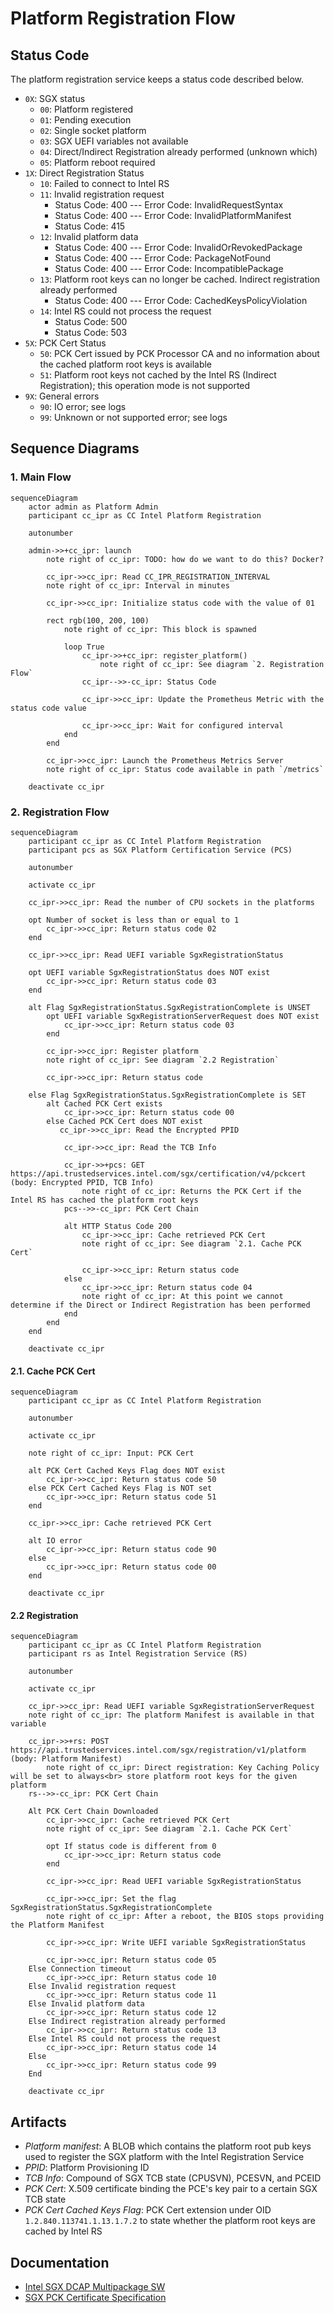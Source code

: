 # Platform Registration Flow

## Status Code

The platform registration service keeps a status code described below.

- `0X`: SGX status
  - `00`: Platform registered
  - `01`: Pending execution
  - `02`: Single socket platform
  - `03`: SGX UEFI variables not available 
  - `04`: Direct/Indirect Registration already performed (unknown which)
  - `05`: Platform reboot required
- `1X`: Direct Registration Status
  - `10`: Failed to connect to Intel RS
  - `11`: Invalid registration request
    - Status Code: 400 --- Error Code: InvalidRequestSyntax
    - Status Code: 400 --- Error Code: InvalidPlatformManifest
    - Status Code: 415
  - `12`: Invalid platform data
    - Status Code: 400 --- Error Code: InvalidOrRevokedPackage 
    - Status Code: 400 --- Error Code: PackageNotFound 
    - Status Code: 400 --- Error Code: IncompatiblePackage 
  - `13`: Platform root keys can no longer be cached. Indirect registration already performed
    - Status Code: 400 --- Error Code: CachedKeysPolicyViolation
  - `14`: Intel RS could not process the request
    - Status Code: 500
    - Status Code: 503
- `5X`: PCK Cert Status
  - `50`: PCK Cert issued by PCK Processor CA and no information about the cached platform root keys is available
  - `51`: Platform root keys not cached by the Intel RS (Indirect Registration); this operation mode is not supported
- `9X`: General errors
  - `90`: IO error; see logs
  - `99`: Unknown or not supported error; see logs

## Sequence Diagrams

### 1. Main Flow

```mermaid
sequenceDiagram
    actor admin as Platform Admin
    participant cc_ipr as CC Intel Platform Registration
    
    autonumber

    admin->>+cc_ipr: launch
        note right of cc_ipr: TODO: how do we want to do this? Docker?

        cc_ipr->>cc_ipr: Read CC_IPR_REGISTRATION_INTERVAL
        note right of cc_ipr: Interval in minutes

        cc_ipr->>cc_ipr: Initialize status code with the value of 01

        rect rgb(100, 200, 100)
            note right of cc_ipr: This block is spawned
            
            loop True
                cc_ipr->>+cc_ipr: register_platform()
                    note right of cc_ipr: See diagram `2. Registration Flow`
                cc_ipr-->>-cc_ipr: Status Code

                cc_ipr->>cc_ipr: Update the Prometheus Metric with the status code value

                cc_ipr->>cc_ipr: Wait for configured interval
            end
        end

        cc_ipr->>cc_ipr: Launch the Prometheus Metrics Server
        note right of cc_ipr: Status code available in path `/metrics`

    deactivate cc_ipr
```

### 2. Registration Flow

```mermaid
sequenceDiagram
    participant cc_ipr as CC Intel Platform Registration
    participant pcs as SGX Platform Certification Service (PCS)

    autonumber

    activate cc_ipr

    cc_ipr->>cc_ipr: Read the number of CPU sockets in the platforms
        
    opt Number of socket is less than or equal to 1
        cc_ipr->>cc_ipr: Return status code 02
    end 

    cc_ipr->>cc_ipr: Read UEFI variable SgxRegistrationStatus

    opt UEFI variable SgxRegistrationStatus does NOT exist
        cc_ipr->>cc_ipr: Return status code 03
    end

    alt Flag SgxRegistrationStatus.SgxRegistrationComplete is UNSET 
        opt UEFI variable SgxRegistrationServerRequest does NOT exist
            cc_ipr->>cc_ipr: Return status code 03
        end

        cc_ipr->>cc_ipr: Register platform
        note right of cc_ipr: See diagram `2.2 Registration`

        cc_ipr->>cc_ipr: Return status code

    else Flag SgxRegistrationStatus.SgxRegistrationComplete is SET
        alt Cached PCK Cert exists
            cc_ipr->>cc_ipr: Return status code 00 
        else Cached PCK Cert does NOT exist
           cc_ipr->>cc_ipr: Read the Encrypted PPID

            cc_ipr->>cc_ipr: Read the TCB Info

            cc_ipr->>+pcs: GET https://api.trustedservices.intel.com/sgx/certification/v4/pckcert (body: Encrypted PPID, TCB Info)
                note right of cc_ipr: Returns the PCK Cert if the Intel RS has cached the platform root keys
            pcs-->>-cc_ipr: PCK Cert Chain

            alt HTTP Status Code 200
                cc_ipr->>cc_ipr: Cache retrieved PCK Cert
                note right of cc_ipr: See diagram `2.1. Cache PCK Cert`

                cc_ipr->>cc_ipr: Return status code
            else
                cc_ipr->>cc_ipr: Return status code 04
                note right of cc_ipr: At this point we cannot determine if the Direct or Indirect Registration has been performed
            end
        end        
    end

    deactivate cc_ipr
```

#### 2.1. Cache PCK Cert

```mermaid
sequenceDiagram
    participant cc_ipr as CC Intel Platform Registration

    autonumber

    activate cc_ipr

    note right of cc_ipr: Input: PCK Cert

    alt PCK Cert Cached Keys Flag does NOT exist
        cc_ipr->>cc_ipr: Return status code 50 
    else PCK Cert Cached Keys Flag is NOT set
        cc_ipr->>cc_ipr: Return status code 51 
    end

    cc_ipr->>cc_ipr: Cache retrieved PCK Cert

    alt IO error
        cc_ipr->>cc_ipr: Return status code 90 
    else
        cc_ipr->>cc_ipr: Return status code 00 
    end

    deactivate cc_ipr
```

#### 2.2 Registration

```mermaid
sequenceDiagram
    participant cc_ipr as CC Intel Platform Registration
    participant rs as Intel Registration Service (RS)

    autonumber

    activate cc_ipr
    
    cc_ipr->>cc_ipr: Read UEFI variable SgxRegistrationServerRequest
    note right of cc_ipr: The platform Manifest is available in that variable

    cc_ipr->>+rs: POST https://api.trustedservices.intel.com/sgx/registration/v1/platform (body: Platform Manifest)
        note right of cc_ipr: Direct registration: Key Caching Policy will be set to always<br> store platform root keys for the given platform 
    rs-->>-cc_ipr: PCK Cert Chain
    
    Alt PCK Cert Chain Downloaded
        cc_ipr->>cc_ipr: Cache retrieved PCK Cert
        note right of cc_ipr: See diagram `2.1. Cache PCK Cert`

        opt If status code is different from 0
            cc_ipr->>cc_ipr: Return status code
        end

        cc_ipr->>cc_ipr: Read UEFI variable SgxRegistrationStatus

        cc_ipr->>cc_ipr: Set the flag SgxRegistrationStatus.SgxRegistrationComplete
        note right of cc_ipr: After a reboot, the BIOS stops providing the Platform Manifest 

        cc_ipr->>cc_ipr: Write UEFI variable SgxRegistrationStatus

        cc_ipr->>cc_ipr: Return status code 05
    Else Connection timeout
        cc_ipr->>cc_ipr: Return status code 10
    Else Invalid registration request
        cc_ipr->>cc_ipr: Return status code 11
    Else Invalid platform data
        cc_ipr->>cc_ipr: Return status code 12
    Else Indirect registration already performed
        cc_ipr->>cc_ipr: Return status code 13
    Else Intel RS could not process the request
        cc_ipr->>cc_ipr: Return status code 14
    Else
        cc_ipr->>cc_ipr: Return status code 99
    End

    deactivate cc_ipr
```

## Artifacts

* *Platform manifest*: A BLOB which contains the platform root pub keys used to register the SGX platform with the Intel Registration Service
* *PPID*: Platform Provisioning ID
* *TCB Info*: Compound of SGX TCB state (CPUSVN), PCESVN, and PCEID
* *PCK Cert*: X.509 certificate binding the PCE's key pair to a certain SGX TCB state
* *PCK Cert Cached Keys Flag*: PCK Cert extension under OID `1.2.840.113741.1.13.1.7.2` to state whether the platform root keys are cached by Intel RS

## Documentation

- [Intel SGX DCAP Multipackage SW](https://download.01.org/intel-sgx/sgx-dcap/1.9/linux/docs/Intel_SGX_DCAP_Multipackage_SW.pdf)
- [SGX PCK Certificate Specification](https://download.01.org/intel-sgx/latest/dcap-latest/linux/docs/SGX_PCK_Certificate_CRL_Spec-1.4.pdf)